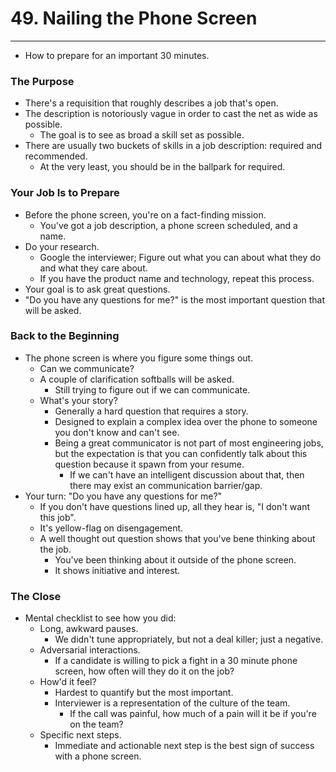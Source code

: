 # 49. Nailing the Phone Screen
----
- How to prepare for an important 30 minutes.

### The Purpose
- There's a requisition that roughly describes a job that's open.
- The description is notoriously vague in order to cast the net as wide as possible.
  - The goal is to see as broad a skill set as possible.
- There are usually two buckets of skills in a job description: required and recommended.
  - At the very least, you should be in the ballpark for required.

### Your Job Is to Prepare
- Before the phone screen, you're on a fact-finding mission.
  - You've got a job description, a phone screen scheduled, and a name.
- Do your research.
  - Google the interviewer; Figure out what you can about what they do and what they care about.
  - If you have the product name and technology, repeat this process.
- Your goal is to ask great questions.
- "Do you have any questions for me?" is the most important question that will be asked.

### Back to the Beginning
- The phone screen is where you figure some things out.
  - Can we communicate?
  - A couple of clarification softballs will be asked.
    - Still trying to figure out if we can communicate.
  - What's your story?
    - Generally a hard question that requires a story.
    - Designed to explain a complex idea over the phone to someone you don't know and can't see.
    - Being a great communicator is not part of most engineering jobs, but the expectation is that you can confidently talk about this question because it spawn from your resume.
      - If we can't have an intelligent discussion about that, then there may exist an communication barrier/gap.
- Your turn: "Do you have any questions for me?"
  - If you don't have questions lined up, all they hear is, "I don't want this job".
  - It's yellow-flag on disengagement.
  - A well thought out question shows that you've bene thinking about the job.
    - You've been thinking about it outside of the phone screen.
    - It shows initiative and interest.

### The Close
- Mental checklist to see how you did:
  - Long, awkward pauses.
    - We didn't tune appropriately, but not a deal killer; just a negative.
  - Adversarial interactions.
    - If a candidate is willing to pick a fight in a 30 minute phone screen, how often will they do it on the job?
  - How'd it feel?
    - Hardest to quantify but the most important.
    - Interviewer is a representation of the culture of the team.
      - If the call was painful, how much of a pain will it be if you're on the team?
  - Specific next steps.
    - Immediate and actionable next step is the best sign of success with a phone screen.
